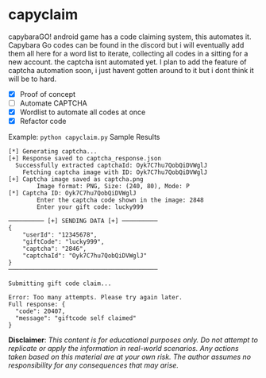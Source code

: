 # capyclaim
capybaraGO! android game has a code claiming system, this automates it. Capybara Go codes can be found in the discord but i will eventually add them all here for a word list to iterate, collecting all codes in a sitting for a new account. the captcha isnt automated yet. I plan to add the feature of captcha automation soon, i just havent gotten around to it but i dont think it will be to hard.

- [x] Proof of concept
- [ ] Automate CAPTCHA
- [x] Wordlist to automate all codes at once
- [x] Refactor code

Example:
`python capyclaim.py`
Sample Results
```
[*] Generating captcha...
[+] Response saved to captcha_response.json
  Successfully extracted captchaId: Oyk7C7hu7QobQiDVWglJ
    Fetching captcha image with ID: Oyk7C7hu7QobQiDVWglJ
[+] Captcha image saved as captcha.png
        Image format: PNG, Size: (240, 80), Mode: P
[*] Captcha ID: Oyk7C7hu7QobQiDVWglJ
        Enter the captcha code shown in the image: 2848
        Enter your gift code: lucky999

────────── [+] SENDING DATA [+] ──────────
{
    "userId": "12345678",
    "giftCode": "lucky999",
    "captcha": "2846",
    "captchaId": "Oyk7C7hu7QobQiDVWglJ"
}
──────────────────────────────────────────

Submitting gift code claim...

Error: Too many attempts. Please try again later.
Full response: {
  "code": 20407,
  "message": "giftcode self claimed"
}
```

**Disclaimer**: *This content is for educational purposes only. Do not attempt to replicate or apply the information in real-world scenarios. Any actions taken based on this material are at your own risk. The author assumes no responsibility for any consequences that may arise.*
